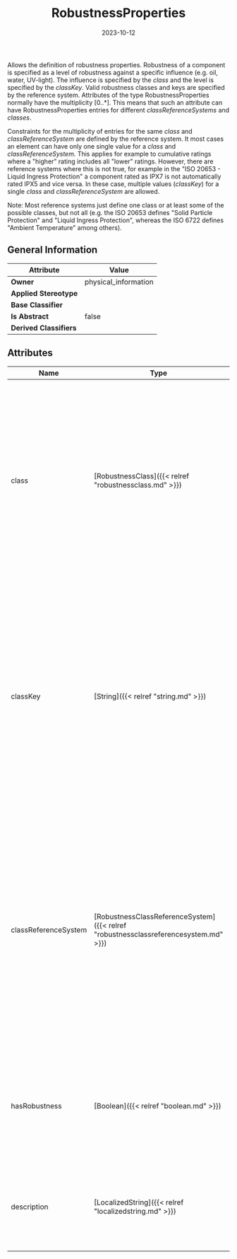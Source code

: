 ﻿---
title: RobustnessProperties
toc: false
type: specs
date: "2023-10-12"
draft: false
specification: VEC
version: 2.1.0
documentType: "Recommendation"
elementType: Class
classes:
  - RobustnessProperties
menu_name: vec-2.1.0
---
<p> Allows the definition of robustness properties. Robustness of a component is specified as a level of robustness against a specific influence (e.g. oil, water, UV-light). The influence is specified by the <i>class</i> and the level is specified by the <i>classKey</i>. Valid robustness classes and keys are specified by the reference system. Attributes of the type RobustnessProperties normally have the multiplicity [0..*]. This means that such an attribute can have RobustnessProperties entries for different <i>classReferenceSystems</i> and <i>classes</i>.       </p>      <p> Constraints for the multiplicity of entries for the same <i>class</i> and <i>classReferenceSystem</i> are defined by the reference system. It most cases an element can have only one single value for a <i>class</i> and <i>classReferenceSystem. </i>This applies for example to cumulative ratings where a &quot;higher&quot; rating includes all &quot;lower&quot; ratings.&#160;However, there are reference systems where this is not true, for example in the &quot;ISO 20653 - Liquid Ingress Protection&quot; a component rated as IPX7 is not automatically rated IPX5 and vice versa. In these case, multiple values (<i>classKey</i>) for a single <i>c</i><i>lass</i> and <i>classReferenceSystem</i> are allowed.      </p>      <p> Note: Most reference systems just define one class or at least some of the possible classes, but not all (e.g. the ISO 20653 defines &quot;Solid Particle Protection&quot; and &quot;Liquid&#160;Ingress&#160;Protection&quot;, whereas the ISO 6722 defines &quot;Ambient&#160;Temperature&quot; among others).      </p>

## General Information

| Attribute               | Value |
|-------------------------|-------|
| **Owner**               | physical_information |
| **Applied Stereotype**  |   |
| **Base Classifier**     |   |
| **Is Abstract**         | false |
| **Derived Classifiers** |   |

## Attributes
|  Name  |  Type  |  Mult.  |  Description  |  Owning Classifier  |
|--------|--------|---------|---------------|--------------|
|class| [RobustnessClass]({{< relref "robustnessclass.md" >}}) | 1 | <p> Specifies the identifier of a robustness class defined by the robustness class reference system. Robustness classes are for example: oil, petrol, UV, water. Specific known and used classes are defined in an open enumeration.      </p> | [RobustnessProperties]({{< relref "robustnessproperties.md" >}}) |
|classKey| [String]({{< relref "string.md" >}}) | 0..1 | <p> Specifies a key for the robustness level defined in the specified robustness class (e.g. A, B, C). The classKey is the key as specified in the reference system and no additional syntax or prefixes, e.g. for ISO&#160;20653 (Ingress Protection)&#160;it is <i>&quot;9K&quot;</i> and not <i>&quot;IPX9K&quot;.</i>      </p> | [RobustnessProperties]({{< relref "robustnessproperties.md" >}}) |
|classReferenceSystem| [RobustnessClassReferenceSystem]({{< relref "robustnessclassreferencesystem.md" >}}) | 1 | <p> The identification of the robustness class reference system, which is defining possible values and the semantic of robustness classes and robustness class keys. Specific known and used reference systems are defined in an open enumeration.     </p> | [RobustnessProperties]({{< relref "robustnessproperties.md" >}}) |
|hasRobustness| [Boolean]({{< relref "boolean.md" >}}) | 1 | <p>Specifies if the described element has a robustness in the specified robustness class. (see KBLFRM-260) </p> | [RobustnessProperties]({{< relref "robustnessproperties.md" >}}) |
|description| [LocalizedString]({{< relref "localizedstring.md" >}}) | 0..* | <p> On optional human readable description of the robustness (e.g. the name).      </p> | [RobustnessProperties]({{< relref "robustnessproperties.md" >}}) |





